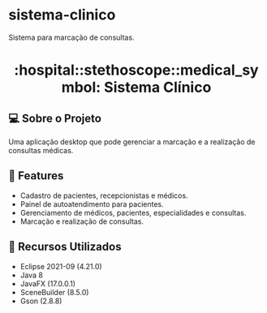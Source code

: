 # sistema-clinico
Sistema para marcação de consultas.
<h1 align="center">:hospital::stethoscope::medical_symbol: Sistema Clínico</h1>

## :computer: Sobre o Projeto
Uma aplicação desktop que pode gerenciar a marcação e a realização de consultas médicas.

## :page_with_curl: Features
- Cadastro de pacientes, recepcionistas e médicos.
- Painel de autoatendimento para pacientes.
- Gerenciamento de médicos, pacientes, especialidades e consultas.
- Marcação e realização de consultas.

## :wrench: Recursos Utilizados
- Eclipse 2021-09 (4.21.0)
- Java 8
- JavaFX (17.0.0.1)
- SceneBuilder (8.5.0)
- Gson (2.8.8)


